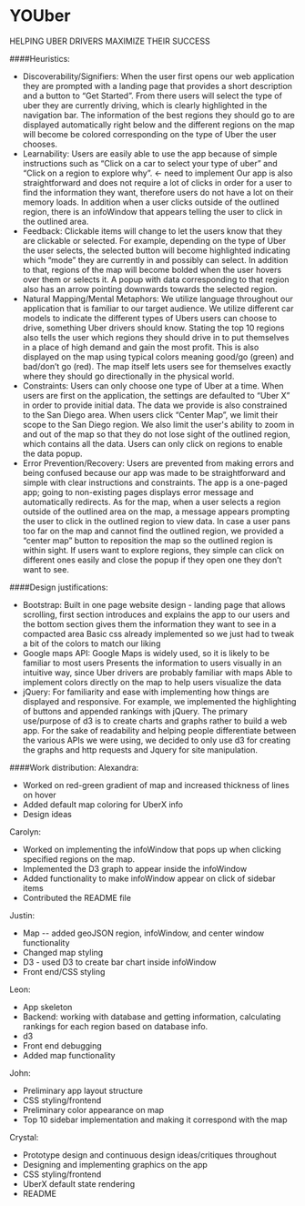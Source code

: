# YOUber
HELPING UBER DRIVERS MAXIMIZE THEIR SUCCESS

####Heuristics:
- Discoverability/Signifiers:
When the user first opens our web application they are prompted with a landing page that provides a short description and a button to “Get Started”. From there users will select the type of uber they are currently driving, which is clearly highlighted in the navigation bar. The information of the best regions they should go to are displayed automatically right below and the different regions on the map will become be colored corresponding on the type of Uber the user chooses.
- Learnability:
Users are easily able to use the app because of simple instructions such as “Click on a car to select your type of uber” and “Click on a region to explore why”. ← need to implement Our app is also straightforward and does not require a lot of clicks in order for a user to find the information they want, therefore users do not have a lot on their memory loads. In addition when a user clicks outside of the outlined region, there is an infoWindow that appears telling the user to click in the outlined area. 
- Feedback:
Clickable items will change to let the users know that they are clickable or selected. For example, depending on the type of Uber the user selects, the selected button will become highlighted indicating which “mode” they are currently in and possibly can select. In addition to that, regions of the map will become bolded when the user hovers over them or selects it. A popup with data corresponding to that region also has an arrow pointing downwards towards the selected region.
- Natural Mapping/Mental Metaphors:
We utilize language throughout our application that is familiar to our target audience. We utilize different car models to indicate the different types of Ubers users can choose to drive, something Uber drivers should know. Stating the top 10 regions also tells the user which regions they should drive in to put themselves in a place of high demand and gain the most profit. This is also displayed on the map using typical colors meaning good/go (green) and bad/don’t go (red). The map itself lets users see for themselves exactly where they should go directionally in the physical world.
- Constraints:
Users can only choose one type of Uber at a time. When users are first on the application, the settings are defaulted to “Uber X” in order to provide initial data. The data we provide is also constrained to the San Diego area. When users click “Center Map”, we limit their scope to the San Diego region. We also limit the user's ability to zoom in and out of the map so that they do not lose sight of the outlined region, which contains all the data. Users can only click on regions to enable the data popup.
- Error Prevention/Recovery:
Users are prevented from making errors and being confused because our app was made to be straightforward and simple with clear instructions and constraints. The app is a one-paged app; going to non-existing pages displays error message and automatically redirects. As for the map, when a user selects a region outside of the outlined area on the map, a message appears prompting the user to click in the outlined region to view data. In case a user pans too far on the map and cannot find the outlined region, we provided a “center map” button to reposition the map so the outlined region is within sight. If users want to explore regions, they simple can click on different ones easily and close the popup if they open one they don’t want to see.

####Design justifications:
- Bootstrap:
Built in one page website design - landing page that allows scrolling, first section introduces and explains the app to our users and the bottom section gives them the information they want to see in a compacted area
Basic css already implemented so we just had to tweak a bit of the colors to match our liking
- Google maps API:
Google Maps is widely used, so it is likely to be familiar to most users
Presents the information to users visually in an intuitive way, since Uber drivers are probably familiar with maps
Able to implement colors directly on the map to help users visualize the data
- jQuery:
For familiarity and ease with implementing how things are displayed and responsive. For example, we implemented the highlighting of buttons and appended rankings with jQuery. The primary use/purpose of d3 is to create charts and graphs rather to build a web app. For the sake of readability and helping people differentiate between the various APIs we were using, we decided to only use d3 for creating the graphs and http requests and Jquery for site manipulation.

####Work distribution:
Alexandra:
- Worked on red-green gradient of map and increased thickness of lines on hover
- Added default map coloring for UberX info
- Design ideas

Carolyn:
- Worked on implementing the infoWindow that pops up when clicking specified regions on the map. 
- Implemented the D3 graph to appear inside the infoWindow
- Added functionality to make infoWindow appear on click of sidebar items
- Contributed the README file

Justin:
- Map -- added geoJSON region, infoWindow, and center window functionality
- Changed map styling
- D3 - used D3 to create bar chart inside infoWindow
- Front end/CSS styling

Leon:
- App skeleton
- Backend: working with database and getting information, calculating rankings for each region based on database info. 
- d3
- Front end debugging
- Added map functionality

John:
- Preliminary app layout structure
- CSS styling/frontend
- Preliminary color appearance on map
- Top 10 sidebar implementation and making it correspond with the map

Crystal:
- Prototype design and continuous design ideas/critiques throughout
- Designing and implementing graphics on the app
- CSS styling/frontend
- UberX default state rendering
- README
